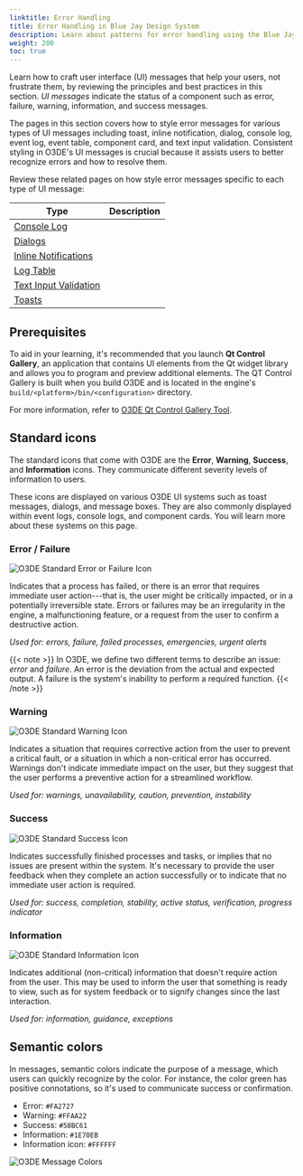 ```yaml
---
linktitle: Error Handling
title: Error Handling in Blue Jay Design System
description: Learn about patterns for error handling using the Blue Jay Design System in Open 3D Engine (O3DE), such as how to design UI messages and notifications, and implement error handling for toasts, inline notifications, dialogs, console logs, event logs, event tables, component cards, and text input validations.
weight: 200
toc: true
---
```


Learn how to craft user interface (UI) messages that help your users, not frustrate them, by reviewing the principles and best practices in this section. *UI messages* indicate the status of a component such as error, failure, warning, information, and success messages.

The pages in this section covers how to style error messages for various types of UI messages including toast, inline notification, dialog, console log, event log, event table, component card, and text input validation. Consistent styling in O3DE's UI messages is crucial because it assists users to better recognize errors and how to resolve them.

Review these related pages on how style error messages specific to each type of UI message:

| Type | Description | 
| - | - |
| [Console Log](./components/console-log) |  |
| [Dialogs](./components/dialogs) |  |
| [Inline Notifications ](./components/inline-notifications) |  |
| [Log Table](./components/log-table) |  |
| [Text Input Validation](./components/text-input-validation) |  |
| [Toasts](./components/toasts) |  |


## Prerequisites

To aid in your learning, it's recommended that you launch **Qt Control Gallery**, an application that contains UI elements from the Qt widget library and allows you to program and preview additional elements. The QT Control Gallery is built when you build O3DE and is located in the engine's `build/<platform>/bin/<configuration>` directory.

For more information, refer to [O3DE Qt Control Gallery Tool](/docs/tools-ui/uidev-control-gallery).


## Standard icons

The standard icons that come with O3DE are the **Error**, **Warning**, **Success**, and **Information** icons. They communicate different severity levels of information to users.

These icons are displayed on various O3DE UI systems such as toast messages, dialogs, and message boxes. They are also commonly displayed within event logs, console logs, and component cards. You will learn more about these systems on this page. 


### Error / Failure

![O3DE Standard Error or Failure Icon](/images/tools-ui/overview/standard-icons/error-or-failure.png)

Indicates that a process has failed, or there is an error that requires immediate user action---that is, the user might be critically impacted, or in a potentially irreversible state. Errors or failures may be an irregularity in the engine, a malfunctioning feature, or a request from the user to confirm a destructive action.

*Used for: errors, failure, failed processes, emergencies, urgent alerts*

{{< note >}}
In O3DE, we define two different terms to describe an issue: *error* and *failure*. An error is the deviation from the actual and expected output. A failure is the system's inability to perform a required function.
{{< /note >}}

### Warning

![O3DE Standard Warning Icon](/images/tools-ui/overview/standard-icons/warning.png)

Indicates a situation that requires corrective action from the user to prevent a critical fault, or a situation in which a non-critical error has occurred. Warnings don't indicate immediate impact on the user, but they suggest that the user performs a preventive action for a streamlined workflow.

*Used for: warnings, unavailability, caution, prevention, instability*


### Success

![O3DE Standard Success Icon](/images/tools-ui/overview/standard-icons/success.png)

Indicates successfully finished processes and tasks, or implies that no issues are present within the system. It's necessary to provide the user feedback when they complete an action successfully or to indicate that no immediate user action is required.

*Used for: success, completion, stability, active status, verification, progress indicator*


### Information

![O3DE Standard Information Icon](/images/tools-ui/overview/standard-icons/information.png)

Indicates additional (non-critical) information that doesn't require action from the user. This may be used to inform the user that something is ready to view, such as for system feedback or to signify changes since the last interaction.

*Used for: information, guidance, exceptions*


## Semantic colors

In messages, semantic colors indicate the purpose of a message, which users can quickly recognize by the color. For instance, the color green has positive connotations, so it's used to communicate success or confirmation.

- Error: `#FA2727`
- Warning: `#FFAA22`
- Success: `#58BC61`
- Information: `#1E70EB`
- Information icon: `#FFFFFF`

![O3DE Message Colors](/images/tools-ui/overview/colors.png)